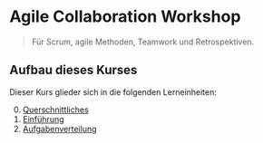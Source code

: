 # Agile Collaboration Workshop

> Für Scrum, agile Methoden, Teamwork und Retrospektiven.

## Aufbau dieses Kurses

Dieser Kurs glieder sich in die folgenden Lerneinheiten:

0. [Querschnittliches](0%20-%20Querschnittliches/0.0%20-%20Arbeit%20mit%20diesem%20GitHub%20Repository.md)
1. [Einführung](1%20-Einführung/1.0%20-%20Aufbau%20der%20Einheit.md)
2. [Aufgabenverteilung](2%20-%20Aufgabenverteilung/2.0%20-%20Aufbau%20dieser%20Einheit.md)

